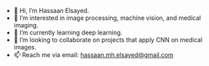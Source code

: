 - 👋 Hi, I’m Hassaan Elsayed.
- 👀 I’m interested in image processing, machine vision, and medical imaging.
- 🌱 I’m currently learning deep learning.
- 💞️ I’m looking to collaborate on projects that apply CNN on medical images.
- 📫 Reach me via email: hassaan.mh.elsayed@gmail.com

<!---
7assaan/7assaan is a ✨ special ✨ repository because its `README.md` (this file) appears on your GitHub profile.
You can click the Preview link to take a look at your changes.
--->
